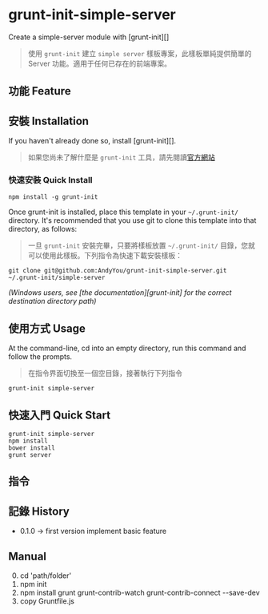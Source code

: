 # grunt-init-simple-server

Create a simple-server module with [grunt-init][]
> 使用 `grunt-init` 建立 `simple server` 樣板專案，此樣板單純提供簡單的 Server 功能。適用于任何已存在的前端專案。

## 功能 Feature


## 安裝 Installation 

If you haven't already done so, install [grunt-init][].
> 如果您尚未了解什麼是 `grunt-init` 工具，請先閱讀[官方網站](http://gruntjs.com/project-scaffolding)

### 快速安裝 Quick Install

```
npm install -g grunt-init
```

Once grunt-init is installed, place this template in your `~/.grunt-init/` directory. It's recommended that you use git to clone this template into that directory, as follows:
> 一旦 `grunt-init` 安裝完畢，只要將樣板放置 `~/.grunt-init/` 目錄，您就可以使用此樣板。下列指令為快速下載安裝樣板：

```
git clone git@github.com:AndyYou/grunt-init-simple-server.git ~/.grunt-init/simple-server
```

_(Windows users, see [the documentation][grunt-init] for the correct destination directory path)_

## 使用方式 Usage

At the command-line, cd into an empty directory, run this command and follow the prompts.
> 在指令界面切換至一個空目錄，接著執行下列指令

```
grunt-init simple-server
```

## 快速入門 Quick Start

```
grunt-init simple-server
npm install
bower install
grunt server
```

## 指令

## 記錄 History

* 0.1.0 -> first version implement basic feature 


## Manual

0. cd 'path/folder'
1. npm init
2. npm install grunt grunt-contrib-watch grunt-contrib-connect --save-dev
3. copy Gruntfile.js